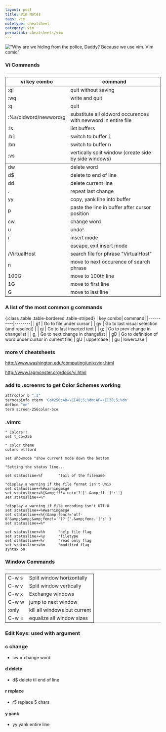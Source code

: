 ```yaml
---
layout: post
title: Vim Notes
tags: vim
notetype: cheatsheet
category: vim
permalink: cheatsheets/vim
---
```


!["Why are we hiding from the police, Daddy? Because we use vim. Vim comic"](/img/hide_vi.jpg)

### Vi Commands


<table border="2" cellspacing="0" cellpadding="6" rules="groups" frame="hsides" class="table table-bordered table-striped">
  <caption></caption>
  <colgroup><col class="left" /><col class="left" />
  </colgroup>
  <thead>
  <tr><th scope="col" class="left">vi key combo</th><th scope="col" class="left">command</th></tr>
  </thead>
  <tbody>
  <tr><td class="left">:q!</td><td class="left">quit without saving</td></tr>
  <tr><td class="left">:wq</td><td class="left">write and quit</td></tr>
  <tr><td class="left">:q</td><td class="left">quit</td></tr>
  <tr><td class="left">:%s/oldword/newword/g</td><td class="left">substitute all oldword occurences with newword in entire file</td></tr>
  <tr><td class="left">:ls</td><td class="left">list buffers</td></tr>
  <tr><td class="left">:b1</td><td class="left">switch to buffer 1</td></tr>
  <tr><td class="left">:bn</td><td class="left">switch to buffer n</td></tr>
  <tr><td class="left">:vs</td><td class="left">vertically split window (create side by side windows)</td></tr>
  </tbody>
  <tbody>
  <tr><td class="left">dw</td><td class="left">delete word</td></tr>
  <tr><td class="left">d$</td><td class="left">delete to end of line</td></tr>
  <tr><td class="left">dd</td><td class="left">delete current line</td></tr>
  <tr><td class="left">.</td><td class="left">repeat last change</td></tr>
  <tr><td class="left">yy</td><td class="left">copy, yank line into buffer</td></tr>
  <tr><td class="left">p</td><td class="left">paste the line in buffer after cursor position</td></tr>
  <tr><td class="left">cw</td><td class="left">change word</td></tr>
  <tr><td class="left">u</td><td class="left">undo!</td></tr>
  <tr><td class="left">i</td><td class="left">insert mode</td></tr>
  <tr><td class="left"><Esc&gt;</td><td class="left">escape, exit insert mode</td></tr>
  <tr><td class="left">/VirtualHost</td><td class="left">search file for phrase "VirtualHost"</td></tr>
  <tr><td class="left">n</td><td class="left">move to next occurence of search phrase</td></tr>
  <tr><td class="left">100G</td><td class="left">move to 100th line</td></tr>
  <tr><td class="left">1G</td><td class="left">move to first line</td></tr>
  <tr><td class="left">G</td><td class="left">move to last line</td></tr>
  </tbody>
</table>

### A list of the most common g commands

{:class .table .table-bordered .table-striped}
| key combo| command|
|----------|--------|
| gf | Go to file under cursor |
| gv | Go to last visual selection (and reselect) |
| gi | Go to last inserted text |
| g; | Go to prev change in changelist |
| g, | Go to next change in changelist |
| gD | Go to definition of word under cursor in current file|
| gU | uppercase |
| gu | lowercase |

### more vi cheatsheets

<a href="http://www.washington.edu/computing/unix/viqr.html">http://www.washington.edu/computing/unix/viqr.html</a>

<a href="http://www.lagmonster.org/docs/vi.html">http://www.lagmonster.org/docs/vi.html</a>

### add to .screenrc to get Color Schemes working

```bash
attrcolor b ".I"
termcapinfo xterm 'Co#256:AB=\E[48;5;%dm:AF=\E[38;5;%dm'
defbce "on"
term screen-256color-bce
```

### .vimrc

```vim
" Colors!!
set t_Co=256

" color theme
colors elflord

set showmode "show current mode down the bottom

"Setting the status line...

set statusline=%f       "tail of the filename

"display a warning if the file format isn't Unix
set statusline+=%#warningmsg#
set statusline+=%{&amp;ff!='unix'?'['.&amp;ff.']':''}
set statusline+=%*

"display a warning if file encoding isn't UTf-8
set statusline+=%#warningmsg#
set statusline+=%{(&amp;fenc!='utf-8'&amp;&amp;&amp;fenc!='')?'['.&amp;fenc.']':''}
set statusline+=%*

set statusline+=%h      "help file flag
set statusline+=%y      "filetype
set statusline+=%r      "read only flag
set statusline+=%m      "modified flag
syntax on
```

### Window Commands
<table border="2" cellspacing="0" cellpadding="6" rules="groups" frame="hsides" class="table table-bordered table-striped">
<caption></caption>
<colgroup><col class="left" /><col class="left" />
</colgroup>
<tbody>
<tr><td class="left">C-w s</td><td class="left">Split window horizontally</td></tr>
<tr><td class="left">C-w v</td><td class="left">Split window vertically</td></tr>
<tr><td class="left">C-w x</td><td class="left">Exchange windows</td></tr>
<tr><td class="left">C-w w</td><td class="left">jump to next window</td></tr>
<tr><td class="left">:only</td><td class="left">kill all windows but current</td></tr>
<tr><td class="left">C-w =</td><td class="left">equalize all window sizes</td></tr>
</tbody>
</table>

### Edit Keys: used with argument

### c change
* cw = change word

#### d delete
* d$ delete til end of line

#### r replace


* r5 replace 5 chars

#### y yank

* yy yank entire line
